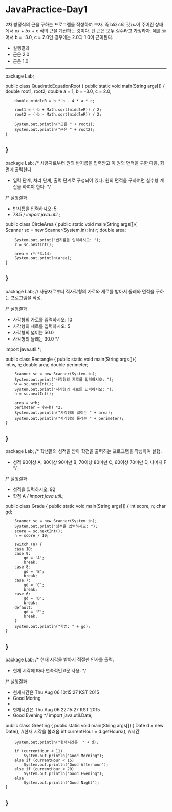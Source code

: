 # JavaPractice-Day1
2차 방정식의 근을 구하는 프로그램을 작성하여 보자. 즉 b와 c의 갓\ㅄ이 주어진 상태에서 x*x + b*x + c 식의 근을 계산하는 것이다. 
단 근은 모두 실수라고 가정라자. 예를 들어서 b = -3.0, c = 2.0인 경우에는 2.0과 1.0이 근이된다.

* 실행결과 
* 근은 2.0
* 근은 1.0
----------------------------------------------
package Lab;

public class QuadraticEquationRoot {
	public static void main(String args[]) {
		double root1, root2;
		double a = 1, b = -3.0, c = 2.0;

		double middleR = b * b - 4 * a * c;

		root1 = (-b + Math.sqrt(middleR)) / 2;
		root2 = (-b - Math.sqrt(middleR)) / 2;

		System.out.println("근은 " + root1);
		System.out.println("근은 " + root2);
	}
}
-------------------------------------------------------------------------------------------------------------------------------
package Lab;
/* 사용자로부터 원의 반지름을 입력받고 이 원의 면적을 구한 다음, 화면에 출력한다.
 * 입력 단계, 처리 단계, 출력 단계로 구성되어 있다. 원의 면적을 구하여면 실수형 계산을 하여야 한다. */

/* 실행결과
 * 반지름을 입력하시오: 5
 * 78.5 */
import java.util.*;

public class CircleArea {
	public static void main(String args[]){		
		Scanner sc = new Scanner(System.in);
		int r;
		double area;
		
		System.out.print("반지름을 입력하시오: ");
		r = sc.nextInt();
		
		area = r*r*3.14;
		System.out.println(area);
	}
}
------------------------------------------------------------------------------------------------------------------------------------
package Lab;
// 사용자로부터 직사각형의 가로와 세로를 받아서 둘레와 면적을 구하는 프로그램을 작성.

/* 실행결과
 * 사각형의 가로를 입력하시오: 10
 * 사각형의 세로를 입력하시오: 5
 * 사각형의 넓이는 50.0
 * 사각형의 둘레는 30.0 */

import java.util.*;

public class Rectangle {
	public static void main(String args[]){		
		int w, h;
		double area;
		double perimeter;
		
		Scanner sc = new Scanner(System.in);
		System.out.print("사각형의 가로를 입력하시오: ");
		w = sc.nextInt();
		System.out.print("사각형의 세로를 입력하시오: ");
		h = sc.nextInt();
		
		area = w*h;
		perimeter = (w+h) *2;
		System.out.println("사각형의 넓이는 " + area);
		System.out.println("사각형의 둘레는 " + perimeter);
	}
}
----------------------------------------------------------------------------------------------------------------------------------
package Lab;
/* 학생들의 성적을 받아 학점을 출력하는 프로그램을 작성하여 실행.
 * 성적 90이상 A, 80이상 90미만 B, 70이상 80미만 C, 60이상 70미만 D, 나머지 F */

/* 실행결과
 * 성적을 입력하시오: 92
 * 학점 A */
import java.util.*;

public class Grade {
	public static void main(String args[]) {
		int score, n;
		char gd;

		Scanner sc = new Scanner(System.in);
		System.out.print("성적을 입력하시오: ");
		score = sc.nextInt();
		n = score / 10;
		
		switch (n) {
		case 10:
		case 9:
			gd = 'A';
			break;
		case 8:
			gd = 'B';
			break;
		case 7:
			gd = 'C';
			break;
		case 6:
			gd = 'D';
			break;
		default:
			gd = 'F';
			break;
		}
		System.out.println("학점: " + gd);
	}
}
------------------------------------------------------------------------------------------------------------------------------------
package Lab;
/* 현재 시각을 받아서 적절한 인사를 출력.
 * 현재 시각에 따라 연속적인 if문 사용. */

/* 실행결과
 * 현재시간은 Thu Aug 06 10:15:27 KST 2015
 * Good Moring
 * 
 * 현재시간은 Thu Aug 06 22:15:27 KST 2015
 * Good Evening */
import java.util.Date;

public class Greeting {
	public static void main(String args[]) {
		Date d = new Date(); //현재 시각을 불러옴
		int currentHour = d.getHours(); //시간

		System.out.println("현재시간은  " + d);

		if (currentHour < 11)
			System.out.println("Good Morning");
		else if (currentHour < 15)
			System.out.println("Good Afternoon");
		else if (currentHour < 20)
			System.out.println("Good Evening");
		else
			System.out.println("Good Night");
	}
}
------------------------------------------------------------------------------------------------------------------------------------
